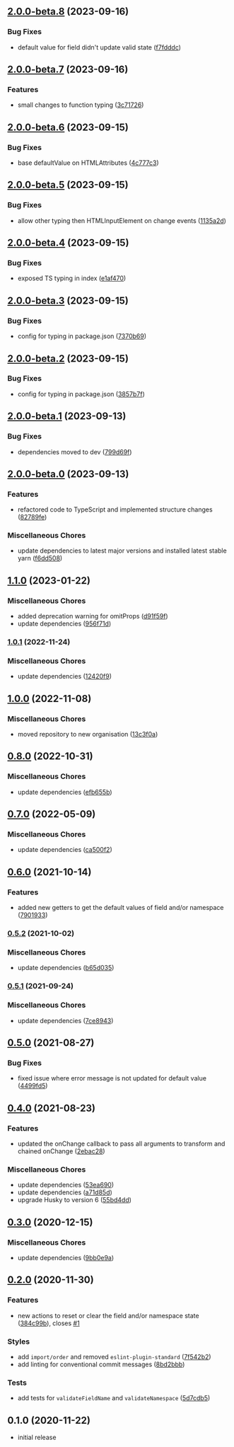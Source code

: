 ## [2.0.0-beta.8](https://github.com/vijfdertien/react-bfm/compare/v2.0.0-beta.7...v2.0.0-beta.8) (2023-09-16)

### Bug Fixes

- default value for field didn't update valid state ([f7fdddc](https://github.com/vijfdertien/react-bfm/commit/f7fdddc70880271dfa872774a70c96d9ad291106))

## [2.0.0-beta.7](https://github.com/vijfdertien/react-bfm/compare/v2.0.0-beta.6...v2.0.0-beta.7) (2023-09-16)

### Features

- small changes to function typing ([3c71726](https://github.com/vijfdertien/react-bfm/commit/3c717263bae96204ff6fc080a3a8a16bb866642e))

## [2.0.0-beta.6](https://github.com/vijfdertien/react-bfm/compare/v2.0.0-beta.5...v2.0.0-beta.6) (2023-09-15)

### Bug Fixes

- base defaultValue on HTMLAttributes ([4c777c3](https://github.com/vijfdertien/react-bfm/commit/4c777c3d7b27e5b21d3df708bd7a85484214e031))

## [2.0.0-beta.5](https://github.com/vijfdertien/react-bfm/compare/v2.0.0-beta.4...v2.0.0-beta.5) (2023-09-15)

### Bug Fixes

- allow other typing then HTMLInputElement on change events ([1135a2d](https://github.com/vijfdertien/react-bfm/commit/1135a2d163137e0239d199a1899dd43083e65f44))

## [2.0.0-beta.4](https://github.com/vijfdertien/react-bfm/compare/v2.0.0-beta.3...v2.0.0-beta.4) (2023-09-15)

### Bug Fixes

- exposed TS typing in index ([e1af470](https://github.com/vijfdertien/react-bfm/commit/e1af4706788234b3b989dc09e61a1c61c7da75fb))

## [2.0.0-beta.3](https://github.com/vijfdertien/react-bfm/compare/v2.0.0-beta.2...v2.0.0-beta.3) (2023-09-15)

### Bug Fixes

- config for typing in package.json ([7370b69](https://github.com/vijfdertien/react-bfm/commit/7370b6924ce84211f9117b4c7bac4b441415b49e))

## [2.0.0-beta.2](https://github.com/vijfdertien/react-bfm/compare/v2.0.0-beta.1...v2.0.0-beta.2) (2023-09-15)

### Bug Fixes

- config for typing in package.json ([3857b7f](https://github.com/vijfdertien/react-bfm/commit/3857b7f6dc6d1356ab74e2fae13332f96309d5e9))

## [2.0.0-beta.1](https://github.com/vijfdertien/react-bfm/compare/v2.0.0-beta.0...v2.0.0-beta.1) (2023-09-13)

### Bug Fixes

- dependencies moved to dev ([799d69f](https://github.com/vijfdertien/react-bfm/commit/799d69f6ba822332dd1586b216987fddc4c6eb76))

## [2.0.0-beta.0](https://github.com/vijfdertien/react-bfm/compare/v1.1.0...v2.0.0-beta.0) (2023-09-13)

### Features

- refactored code to TypeScript and implemented structure changes ([82789fe](https://github.com/vijfdertien/react-bfm/commit/82789fee01827050705ef4a43a6ddaad42c00418))

### Miscellaneous Chores

- update dependencies to latest major versions and installed latest stable yarn ([f6dd508](https://github.com/vijfdertien/react-bfm/commit/f6dd508ec0db8305b223feb14486086e8175a2ae))

## [1.1.0](https://github.com/vijfdertien/react-bfm/compare/v1.0.1...v1.1.0) (2023-01-22)

### Miscellaneous Chores

- added deprecation warning for omitProps ([d91f59f](https://github.com/vijfdertien/react-bfm/commit/d91f59f68b371b0ba97f119cd1d4b919a87e8191))
- update dependencies ([956f71d](https://github.com/vijfdertien/react-bfm/commit/956f71d59f692dbcfa671681c7358f0e67e0ce3a))

### [1.0.1](https://github.com/vijfdertien/react-bfm/compare/v1.0.0...v1.0.1) (2022-11-24)

### Miscellaneous Chores

- update dependencies ([12420f9](https://github.com/vijfdertien/react-bfm/commit/12420f96be703e3323067b1d52a5947a5e7abc22))

## [1.0.0](https://github.com/vijfdertien/react-bfm/compare/v0.8.0...v1.0.0) (2022-11-08)

### Miscellaneous Chores

- moved repository to new organisation ([13c3f0a](https://github.com/vijfdertien/react-bfm/commit/13c3f0a42958de024426c87c5a92417b848510c1))

## [0.8.0](https://github.com/SeBassFox/react-bfm/compare/v0.7.0...v0.8.0) (2022-10-31)

### Miscellaneous Chores

- update dependencies ([efb655b](https://github.com/SeBassFox/react-bfm/commit/efb655b1ade8486a773b32899f02c00275486d65))

## [0.7.0](https://github.com/SeBassFox/react-bfm/compare/v0.6.0...v0.7.0) (2022-05-09)

### Miscellaneous Chores

- update dependencies ([ca500f2](https://github.com/SeBassFox/react-bfm/commit/ca500f23f7f33bd4f84296d9531e651e8587abd6))

## [0.6.0](https://github.com/SeBassFox/react-bfm/compare/v0.5.2...v0.6.0) (2021-10-14)

### Features

- added new getters to get the default values of field and/or namespace ([7901933](https://github.com/SeBassFox/react-bfm/commit/7901933f7d5603cc879148fe05033c0acdfdff4e))

### [0.5.2](https://github.com/SeBassFox/react-bfm/compare/v0.5.1...v0.5.2) (2021-10-02)

### Miscellaneous Chores

- update dependencies ([b65d035](https://github.com/SeBassFox/react-bfm/commit/b65d0350de78db7a70e98fc91f011a0440698bb3))

### [0.5.1](https://github.com/SeBassFox/react-bfm/compare/v0.5.0...v0.5.1) (2021-09-24)

### Miscellaneous Chores

- update dependencies ([7ce8943](https://github.com/SeBassFox/react-bfm/commit/7ce894356d42fe6155618a37e798e199394e3548))

## [0.5.0](https://github.com/SeBassFox/react-bfm/compare/v0.4.0...v0.5.0) (2021-08-27)

### Bug Fixes

- fixed issue where error message is not updated for default value ([4499fd5](https://github.com/SeBassFox/react-bfm/commit/4499fd544af491fe7812071127e9e3f4e32df06d))

## [0.4.0](https://github.com/SeBassFox/react-bfm/compare/v0.3.0...v0.4.0) (2021-08-23)

### Features

- updated the onChange callback to pass all arguments to transform and chained onChange ([2ebac28](https://github.com/SeBassFox/react-bfm/commit/2ebac2818f79c664654cc25281c882852bfda842))

### Miscellaneous Chores

- update dependencies ([53ea690](https://github.com/SeBassFox/react-bfm/commit/53ea690d19b21520de93ff63237c3cf54b362085))
- update dependencies ([a71d85d](https://github.com/SeBassFox/react-bfm/commit/a71d85de6e9a7437cca40a8ddfac67f993dd073c))
- upgrade Husky to version 6 ([55bd4dd](https://github.com/SeBassFox/react-bfm/commit/55bd4dd2f220bc4d2f7f10bbfb660d8dc6348426))

## [0.3.0](https://github.com/SeBassFox/react-bfm/compare/v0.2.0...v0.3.0) (2020-12-15)

### Miscellaneous Chores

- update dependencies ([9bb0e9a](https://github.com/SeBassFox/react-bfm/commit/9bb0e9ab3e5eb4f4cc7e0357b86d114da2a03fca))

## [0.2.0](https://github.com/SeBassFox/react-bfm/compare/v0.1.0...v0.2.0) (2020-11-30)

### Features

- new actions to reset or clear the field and/or namespace state ([384c99b](https://github.com/SeBassFox/react-bfm/commit/384c99bbc72c538c589740900f1871ec97badde5)), closes [#1](https://github.com/SeBassFox/react-bfm/issues/1)

### Styles

- add `import/order` and removed `eslint-plugin-standard` ([7f542b2](https://github.com/SeBassFox/react-bfm/commit/7f542b213f52d207855d6c05f4fd89bced9da1ab))
- add linting for conventional commit messages ([8bd2bbb](https://github.com/SeBassFox/react-bfm/commit/8bd2bbb66aa3aeb43f895aeff9d4c63b4e3a8716))

### Tests

- add tests for `validateFieldName` and `validateNamespace` ([5d7cdb5](https://github.com/SeBassFox/react-bfm/commit/5d7cdb5707d150c44a6d9e9d158d9ba2f1a6decc))

## 0.1.0 (2020-11-22)

- initial release
